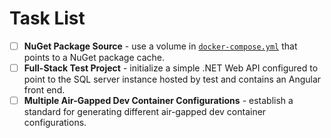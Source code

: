 # Task List

- [ ] **NuGet Package Source** - use a volume in [`docker-compose.yml`](./test/docker-compose.yml) that points to a NuGet package cache.
- [ ] **Full-Stack Test Project** - initialize a simple .NET Web API configured to point to the SQL server instance hosted by test and contains an Angular front end.
- [ ] **Multiple Air-Gapped Dev Container Configurations** - establish a standard for generating different air-gapped dev container configurations.